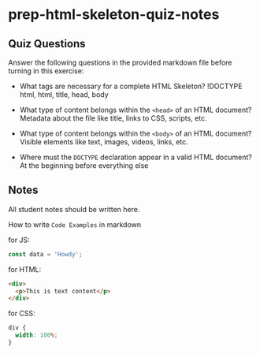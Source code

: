 # prep-html-skeleton-quiz-notes

## Quiz Questions

Answer the following questions in the provided markdown file before turning in this exercise:

- What tags are necessary for a complete HTML Skeleton?
  !DOCTYPE html, html, title, head, body

- What type of content belongs within the `<head>` of an HTML document?
  Metadata about the file like title, links to CSS, scripts, etc.

- What type of content belongs within the `<body>` of an HTML document?
  Visible elements like text, images, videos, links, etc.

- Where must the `DOCTYPE` declaration appear in a valid HTML document?
  At the beginning before everything else

## Notes

All student notes should be written here.

How to write `Code Examples` in markdown

for JS:

```javascript
const data = 'Howdy';
```

for HTML:

```html
<div>
  <p>This is text content</p>
</div>
```

for CSS:

```css
div {
  width: 100%;
}
```
